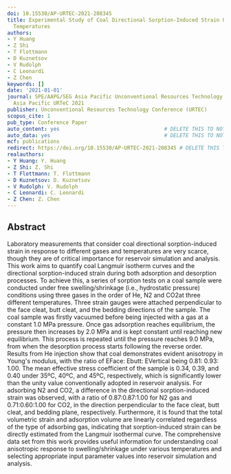 ```yaml
---
doi: 10.15530/AP-URTEC-2021-208345
title: Experimental Study of Coal Directional Sorption-Induced Strain Under Different
  Temperatures
authors:
- Y Huang
- Z Shi
- T Flottmann
- D Kuznetsov
- V Rudolph
- C Leonardi
- Z Chen
keywords: []
date: '2021-01-01'
journal: SPE/AAPG/SEG Asia Pacific Unconventional Resources Technology Conference,
  Asia Pacific URTeC 2021
publisher: Unconventional Resources Technology Conference (URTEC)
scopus_cite: 1
pub_type: Conference Paper
auto_content: yes                                  # DELETE THIS TO NOT AUTO GENERATE CONTENT
auto_data: yes                                     # DELETE THIS TO NOT AUTO GENERATE METADATA
mcf: publications
redirect: https://doi.org/10.15530/AP-URTEC-2021-208345 # DELETE THIS TO NOT REDIRECT
realauthors:
- Y Huang: Y. Huang
- Z Shi: Z. Shi
- T Flottmann: T. Flottmann
- D Kuznetsov: D. Kuznetsov
- V Rudolph: V. Rudolph
- C Leonardi: C. Leonardi
- Z Chen: Z. Chen
---
```



## Abstract
Laboratory measurements that consider coal directional sorption-induced strain in response to different gases and temperatures are very scarce, though they are of critical importance for reservoir simulation and analysis. This work aims to quantify coal Langmuir isotherm curves and the directional sorption-induced strain during both adsorption and desorption processes. To achieve this, a series of sorption tests on a coal sample were conducted under free swelling/shrinkage (i.e., hydrostatic pressure) conditions using three gases in the order of He, N2 and CO2at three different temperatures. Three strain gauges were attached perpendicular to the face cleat, butt cleat, and the bedding directions of the sample. The coal sample was firstly vacuumed before being injected with a gas at a constant 1.0 MPa pressure. Once gas adsorption reaches equilibrium, the pressure then increases by 2.0 MPa and is kept constant until reaching new equilibrium. This process is repeated until the pressure reaches 9.0 MPa, from when the desorption process starts following the reverse order. Results from He injection show that coal demonstrates evident anisotropy in Young's modulus, with the ratio of EFace: Ebutt: EVertical being 0.81: 0.93: 1.00. The mean effective stress coefficient of the sample is 0.34, 0.39, and 0.40 under 35ºC, 40ºC, and 45ºC, respectively, which is significantly lower than the unity value conventionally adopted in reservoir analysis. For adsorbing N2 and CO2, a difference in the directional sorption-induced strain was observed, with a ratio of 0.87:0.87:1.00 for N2 gas and 0.71:0.60:1.00 for CO2, in the direction perpendicular to the face cleat, butt cleat, and bedding plane, respectively. Furthermore, it is found that the total volumetric strain and adsorption volume are linearly correlated regardless of the type of adsorbing gas, indicating that sorption-induced strain can be directly estimated from the Langmuir isothermal curve. The comprehensive data set from this work provides useful information for understanding coal anisotropic response to swelling/shrinkage under various temperatures and selecting appropriate input parameter values into reservoir simulation and analysis.
